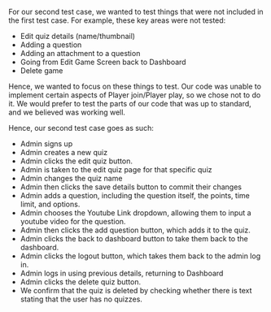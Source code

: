 For our second test case, we wanted to test things that were not included in the first test case. For example, these key areas were not tested:

- Edit quiz details (name/thumbnail)
- Adding a question
- Adding an attachment to a question
- Going from Edit Game Screen back to Dashboard
- Delete game

Hence, we wanted to focus on these things to test. Our code was unable to implement certain aspects of Player join/Player play, so we chose not to do it. We would prefer to test the parts of our code that was up to standard, and we believed was working well.

Hence, our second test case goes as such:
- Admin signs up
- Admin creates a new quiz
- Admin clicks the edit quiz button.
- Admin is taken to the edit quiz page for that specific quiz
- Admin changes the quiz name
- Admin then clicks the save details button to commit their changes
- Admin adds a question, including the question itself, the points, time limit, and options.
- Admin chooses the Youtube Link dropdown, allowing them to input a youtube video for the question.
- Admin then clicks the add question button, which adds it to the quiz.
- Admin clicks the back to dashboard button to take them back to the dashboard.
- Admin clicks the logout button, which takes them back to the admin log in.
- Admin logs in using previous details, returning to Dashboard
- Admin clicks the delete quiz button.
- We confirm that the quiz is deleted by checking whether there is text stating that the user has no quizzes. 